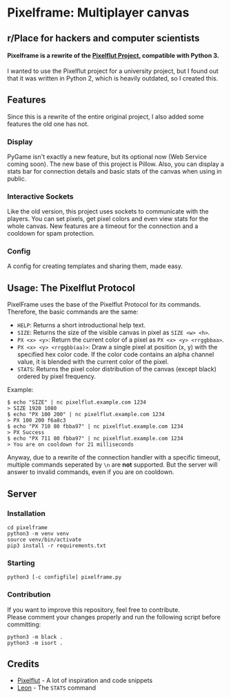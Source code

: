 # Pixelframe: Multiplayer canvas

## r/Place for hackers and computer scientists

#### Pixelframe is a rewrite of the [Pixelflut Project](https://github.com/defnull/pixelflut), compatible with Python 3.

I wanted to use the Pixelflut project for a university project, but I found out that it was written in Python 2, which is heavily outdated, so I created this.

## Features

Since this is a rewrite of the entire original project, I also added some features the old one has not.

### Display

PyGame isn't exactly a new feature, but its optional now (Web Service coming soon). The new base of this project is Pillow. Also, you can display a stats bar for connection details and basic stats of the canvas when using in public.

### Interactive Sockets

Like the old version, this project uses sockets to communicate with the players. You can set pixels, get pixel colors and even view stats for the whole canvas. New features are a timeout for the connection and a cooldown for spam protection.

### Config

A config for creating templates and sharing them, made easy.


## Usage: The Pixelflut Protocol

PixelFrame uses the base of the Pixelflut Protocol for its commands. Therefore, the basic commands are the same:

* `HELP`: Returns a short introductional help text.
* `SIZE`: Returns the size of the visible canvas in pixel as `SIZE <w> <h>`.
* `PX <x> <y>`: Return the current color of a pixel as `PX <x> <y> <rrggbbaa>`.
* `PX <x> <y> <rrggbb(aa)>`: Draw a single pixel at position (x, y) with the specified hex color code.
  If the color code contains an alpha channel value, it is blended with the current color of the pixel.
* `STATS`: Returns the pixel color distribution of the canvas (except black) ordered by pixel frequency.

Example:

    $ echo "SIZE" | nc pixelflut.example.com 1234
    > SIZE 1920 1080
    $ echo "PX 100 200" | nc pixelflut.example.com 1234
    > PX 100 200 f6a8c3
    $ echo "PX 710 80 fbba97" | nc pixelflut.example.com 1234
    > PX Success
    $ echo "PX 711 80 fbba97" | nc pixelflut.example.com 1234
    > You are on cooldown for 21 milliseconds

Anyway, due to a rewrite of the connection handler with a specific timeout, multiple commands seperated by `\n` are **not** supported. But the server will answer to invalid commands, even if you are on cooldown.

## Server
### Installation

```shell
cd pixelframe
python3 -m venv venv
source venv/bin/activate
pip3 install -r requirements.txt
```

### Starting

```shell
python3 [-c configfile] pixelframe.py
```

### Contribution

If you want to improve this repository, feel free to contribute. \
Please comment your changes properly and run the following script before committing:

```shell
python3 -m black .
python3 -m isort .
```

## Credits

* [Pixelflut](https://github.com/defnull/pixelflut) - A lot of inspiration and code snippets
* [Leon](https://git.leon.wtf/leon/pixelflut) - The `STATS` command
